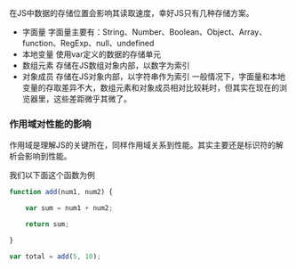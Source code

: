 在JS中数据的存储位置会影响其读取速度，幸好JS只有几种存储方案。
* 字面量
    字面量主要有：String、Number、Boolean、Object、Array、function、RegExp、null、undefined
* 本地变量
    使用var定义的数据的存储单元
* 数组元素
    存储在JS数组对象内部，以数字为索引
* 对象成员
    存储在JS对象内部，以字符串作为索引
一般情况下，字面量和本地变量的存取差异不大，数组元素和对象成员相对比较耗时，但其实在现在的浏览器里，这些差距微乎其微了。


### 作用域对性能的影响
作用域是理解JS的关键所在，同样作用域关系到性能。其实主要还是标识符的解析会影响到性能。

我们以下面这个函数为例

```javascript
function add(num1, num2) {

    var sum = num1 + num2;

    return sum;

}

var total = add(5, 10);
```




